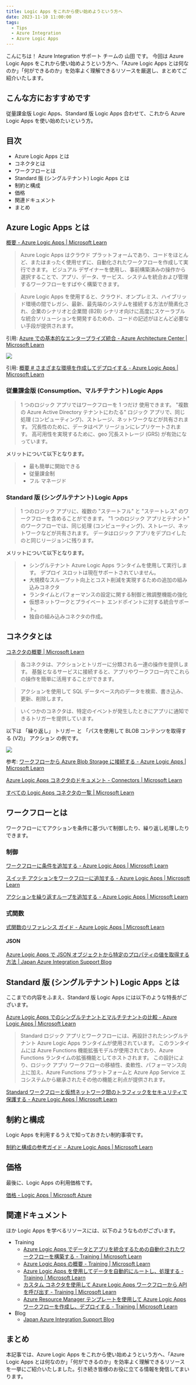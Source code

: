 ```yaml
---
title: Logic Apps をこれから使い始めようという方へ
date: 2023-11-10 11:00:00
tags:
  - Tips
  - Azure Integration
  - Azure Logic Apps 
---
```


こんにちは！  Azure Integration サポート チームの 山田 です。
今回は Azure Logic Apps をこれから使い始めようという方へ、「Azure Logic Apps とは何なのか」「何ができるのか」を効率よく理解できるリソースを厳選し、まとめてご紹介いたします。

<!-- more -->

## こんな方におすすめです

従量課金版 Logic Apps、Standard 版 Logic Apps 合わせて、これから Azure Logic Apps を使い始めたいという方。

## 目次

- Azure Logic Apps とは
- コネクタとは
- ワークフローとは
- Standard 版 (シングルテナント) Logic Apps とは
- 制約と構成
- 価格
- 関連ドキュメント
- まとめ

## Azure Logic Apps とは

[概要 - Azure Logic Apps | Microsoft Learn](https://learn.microsoft.com/ja-jp/azure/logic-apps/logic-apps-overview)

>Azure Logic Apps はクラウド プラットフォームであり、コードをほとんど、またはまったく使用せずに、自動化されたワークフローを作成して実行できます。 ビジュアル デザイナーを使用し、事前構築済みの操作から選択することで、アプリ、データ、サービス、システムを統合および管理するワークフローをすばやく構築できます。

>Azure Logic Apps を使用すると、クラウド、オンプレミス、ハイブリッド環境の間でレガシ、最新、最先端のシステムを接続する方法が簡素化され、企業のシナリオと企業間 (B2B) シナリオ向けに高度にスケーラブルな統合ソリューションを開発するための、コードの記述がほとんど必要ない手段が提供されます。

引用: [Azure での基本的なエンタープライズ統合 - Azure Architecture Center | Microsoft Learn](https://learn.microsoft.com/ja-jp/azure/architecture/reference-architectures/enterprise-integration/basic-enterprise-integration)

![](./LogicApps-HeadFirst/LogicApps-HeadFirst-1.png)

引用: [概要 # さまざまな環境を作成してデプロイする - Azure Logic Apps | Microsoft Learn](https://learn.microsoft.com/ja-jp/azure/logic-apps/logic-apps-overview#create-and-deploy-to-different-environments)

### 従量課金版 (Consumption、マルチテナント) Logic Apps

> 1 つのロジック アプリではワークフローを 1 つだけ 使用できます。
"複数の Azure Active Directory テナントにわたる" ロジック アプリで、同じ処理 (コンピューティング)、ストレージ、ネットワークなどが共有されます。
冗長性のために、データはペア リージョンにレプリケートされます。 高可用性を実現するために、geo 冗長ストレージ (GRS) が有効になっています。

メリットについて以下となります。
> - 最も簡単に開始できる
> - 従量課金制
> - フル マネージド

### Standard 版 (シングルテナント) Logic Apps 

> 1 つのロジック アプリに、複数の "ステートフル" と "ステートレス" のワークフローを含めることができます。
"1 つのロジック アプリとテナント" のワークフローでは、同じ処理 (コンピューティング)、ストレージ、ネットワークなどが共有されます。
データはロジック アプリをデプロイしたのと同じリージョンに残ります。

メリットについて以下となります。
> - シングルテナント Azure Logic Apps ランタイムを使用して実行します。 デプロイ スロットは現在サポートされていません。
> - 大規模なスループット向上とコスト削減を実現するための追加の組み込みコネクタ
> - ランタイムとパフォーマンスの設定に関する制御と微調整機能の強化
> - 仮想ネットワークとプライベート エンドポイントに対する統合サポート。
> - 独自の組み込みコネクタの作成。




## コネクタとは

[コネクタの概要 | Microsoft Learn](https://learn.microsoft.com/ja-jp/connectors/connectors#connector-components)

> 各コネクタは、アクションとトリガーに分類される一連の操作を提供します。 基盤となるサービスに接続すると、アプリやワークフロー内でこれらの操作を簡単に活用することができます。

> アクションを使用して SQL データベース内のデータを検索、書き込み、更新、削除します。 

> いくつかのコネクタは、特定のイベントが発生したときにアプリに通知できるトリガーを提供しています。 

以下は 「繰り返し」 トリガー と 「パスを使用して BLOB コンテンツを取得する (V2)」 アクション の例です。

![](./LogicApps-HeadFirst/LogicApps-HeadFirst-2.png)

参考: [ワークフローから Azure Blob Storage に接続する - Azure Logic Apps | Microsoft Learn](https://learn.microsoft.com/ja-jp/azure/connectors/connectors-create-api-azureblobstorage?tabs=consumption#add-a-blob-action)



[Azure Logic Apps コネクタのドキュメント - Connectors | Microsoft Learn](https://learn.microsoft.com/ja-jp/connectors/)

[すべての Logic Apps コネクタの一覧 | Microsoft Learn](https://learn.microsoft.com/ja-jp/connectors/connector-reference/connector-reference-logicapps-connectors)


## ワークフローとは

ワークフローにてアクションを条件に基づいて制御したり、繰り返し処理したりできます。

### 制御

[ワークフローに条件を追加する - Azure Logic Apps | Microsoft Learn](https://learn.microsoft.com/ja-jp/azure/logic-apps/logic-apps-control-flow-conditional-statement?tabs=consumption)

[スイッチ アクションをワークフローに追加する - Azure Logic Apps | Microsoft Learn](https://learn.microsoft.com/ja-jp/azure/logic-apps/logic-apps-control-flow-switch-statement)

[アクションを繰り返すループを追加する - Azure Logic Apps | Microsoft Learn](https://learn.microsoft.com/ja-jp/azure/logic-apps/logic-apps-control-flow-loops?tabs=consumption)




### 式関数

[式関数のリファレンス ガイド - Azure Logic Apps | Microsoft Learn](https://learn.microsoft.com/ja-jp/azure/logic-apps/workflow-definition-language-functions-reference)

#### JSON

[Azure Logic Apps で JSON オブジェクトから特定のプロパティの値を取得する方法 | Japan Azure Integration Support Blog](https://jpazinteg.github.io/blog/LogicApps/how-to-treat-json-in-logicApps/)


## Standard 版 (シングルテナント) Logic Apps とは

ここまでの内容をふまえ、Standard 版 Logic Apps には以下のような特長がございます。

[Azure Logic Apps でのシングルテナントとマルチテナントの比較 - Azure Logic Apps | Microsoft Learn](https://learn.microsoft.com/ja-jp/azure/logic-apps/single-tenant-overview-compare#standard-logic-app-and-workflow)


> Standard ロジック アプリとワークフローには、再設計されたシングルテナント Azure Logic Apps ランタイムが使用されています。 このランタイムには Azure Functions 機能拡張モデルが使用されており、Azure Functions ランタイムの拡張機能としてホストされます。 この設計により、ロジック アプリ ワークフローの移植性、柔軟性、パフォーマンス向上に加え、Azure Functions プラットフォームと Azure App Service エコシステムから継承されたその他の機能と利点が提供されます。 


[Standard ワークフローと仮想ネットワーク間のトラフィックをセキュリティで保護する - Azure Logic Apps | Microsoft Learn](https://learn.microsoft.com/ja-jp/azure/logic-apps/secure-single-tenant-workflow-virtual-network-private-endpoint)



## 制約と構成

Logic Apps を利用するうえで知っておきたい制約事項です。

[制約と構成の参考ガイド - Azure Logic Apps | Microsoft Learn](https://learn.microsoft.com/ja-jp/azure/logic-apps/logic-apps-limits-and-config?tabs=consumption%2Cazure-portal)


## 価格

最後に、Logic Apps の利用価格です。

[価格 - Logic Apps | Microsoft Azure](https://azure.microsoft.com/ja-jp/pricing/details/logic-apps/)


## 関連ドキュメント

ほか Logic Apps を学べるリソースには、以下のようなものがございます。

- Training
    - [Azure Logic Apps でデータとアプリを統合するための自動化されたワークフローを構築する - Training | Microsoft Learn](https://learn.microsoft.com/ja-jp/training/paths/build-workflows-with-logic-apps/)
    - [Azure Logic Apps の概要 - Training | Microsoft Learn](https://learn.microsoft.com/ja-jp/training/modules/intro-to-logic-apps/)
    - [Azure Logic Apps を使用してデータを自動的にルートし、処理する - Training | Microsoft Learn](https://learn.microsoft.com/ja-jp/training/modules/route-and-process-data-logic-apps/)
    - [カスタム コネクタを使用して Azure Logic Apps ワークフローから API を呼び出す - Training | Microsoft Learn](https://learn.microsoft.com/ja-jp/training/modules/logic-apps-and-custom-connectors/)
    - [Azure Resource Manager テンプレートを使用して Azure Logic Apps ワークフローを作成し、デプロイする - Training | Microsoft Learn](https://learn.microsoft.com/ja-jp/training/modules/create-deploy-logic-apps-using-arm-templates/)
- Blog
    - [Japan Azure Integration Support Blog](https://jpazinteg.github.io/blog/index.html)

## まとめ

本記事では、Azure Logic Apps をこれから使い始めようという方へ、「Azure Logic Apps とは何なのか」「何ができるのか」を効率よく理解できるリソースを一挙にご紹介いたしました。引き続き皆様のお役に立てる情報を発信してまいります。


